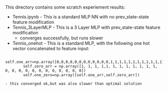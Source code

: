 This directory contains some scratch experiement results:

- Tennis.ipynb  -  This is a standard MLP NN with no prev_state-state feature modification
- Tennis_3LayerMLP - This is a 3 Layer MLP with prev_state-state feature modification
    - converges successfully, but runs slower
- Tennis_onehot  -  This is a standard MLP, with the following one hot vector concatenated to feature input:
```
        self.one_arr=np.array([0,0,0,0,0,0,0,0,0,0,0,0,1,1,1,1,1,1,1,1,1,1,1,1])
        self.zero_arr = np.array([1, 1, 1, 1,1, 1, 1, 1, 1, 1, 1, 1, 0, 0, 0, 0, 0, 0, 0, 0, 0, 0, 0, 0])
        self.one_zero=np.array([self.one_arr,self.zero_arr])
 ```
    - this converged ok,but was also slower than optimal solution
